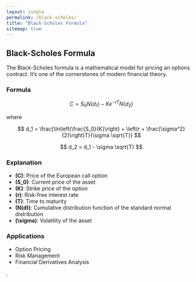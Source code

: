 ```yaml
---
layout: single
permalink: /black-scholes/
title: "Black-Scholes Formula"
sitemap: true
---
```


## Black-Scholes Formula

The Black-Scholes formula is a mathematical model for pricing an options contract. It’s one of the cornerstones of modern financial theory.

### Formula

$$
C = S_0 N(d_1) - K e^{-rT} N(d_2)
$$

where

$$
d_1 = \frac{\ln\left(\frac{S_0}{K}\right) + \left(r + \frac{\sigma^2}{2}\right)T}{\sigma \sqrt{T}}
$$

$$
d_2 = d_1 - \sigma \sqrt{T}
$$

### Explanation

- **\(C\)**: Price of the European call option
- **\(S_0\)**: Current price of the asset
- **\(K\)**: Strike price of the option
- **\(r\)**: Risk-free interest rate
- **\(T\)**: Time to maturity
- **\(N(d)\)**: Cumulative distribution function of the standard normal distribution
- **\(\sigma\)**: Volatility of the asset

### Applications

- Option Pricing
- Risk Management
- Financial Derivatives Analysis

.
